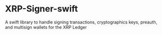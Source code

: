 # XRP-Signer-swift
A swift library to handle signing transactions, cryptographics keys, preauth, and multisign wallets for the XRP Ledger
